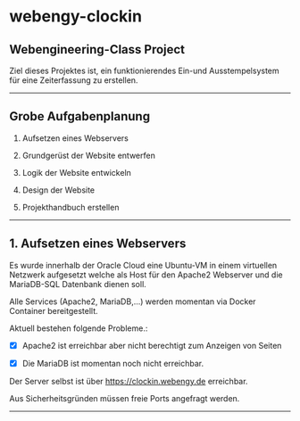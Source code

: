 # webengy-clockin

## Webengineering-Class Project

Ziel dieses Projektes ist, ein funktionierendes Ein-und Ausstempelsystem für eine Zeiterfassung zu erstellen.

---

## Grobe Aufgabenplanung

1. Aufsetzen eines Webservers
  
2. Grundgerüst der Website entwerfen
  
3. Logik der Website entwickeln
  
4. Design der Website
  
5. Projekthandbuch erstellen
  

---

## 1. Aufsetzen eines Webservers

Es wurde innerhalb der Oracle Cloud eine Ubuntu-VM in einem virtuellen Netzwerk aufgesetzt welche als Host für den Apache2 Webserver und die MariaDB-SQL Datenbank dienen soll.

Alle Services (Apache2, MariaDB,...) werden momentan via Docker Container bereitgestellt.

Aktuell bestehen folgende Probleme.:

- [x] Apache2 ist erreichbar aber nicht berechtigt zum Anzeigen von Seiten
  
- [X] Die MariaDB ist momentan noch nicht erreichbar.
  

Der Server selbst ist über https://clockin.webengy.de erreichbar.

Aus Sicherheitsgründen müssen freie Ports angefragt werden.

---
